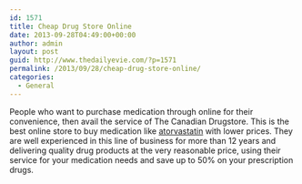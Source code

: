 ```yaml
---
id: 1571
title: Cheap Drug Store Online
date: 2013-09-28T04:49:00+00:00
author: admin
layout: post
guid: http://www.thedailyevie.com/?p=1571
permalink: /2013/09/28/cheap-drug-store-online/
categories:
  - General
---
```

People who want to purchase medication through online for their convenience, then avail the service of The Canadian Drugstore. This is the best online store to buy medication like [atorvastatin](http://www.tcds.com/Drug-661/Lipitor-80mg) with lower prices. They are well experienced in this line of business for more than 12 years and delivering quality drug products at the very reasonable price, using their service for your medication needs and save up to 50% on your prescription drugs.